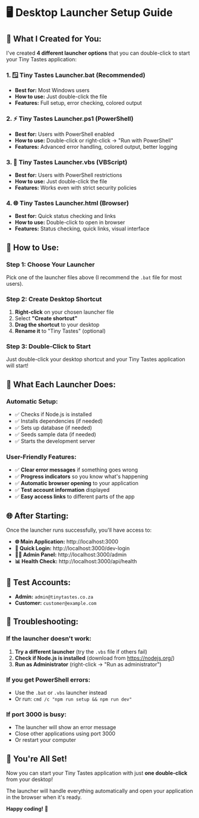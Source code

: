 # 🖥️ Desktop Launcher Setup Guide

## 🎯 **What I Created for You:**

I've created **4 different launcher options** that you can double-click to start your Tiny Tastes application:

### **1. 🪟 Tiny Tastes Launcher.bat** (Recommended)
- **Best for:** Most Windows users
- **How to use:** Just double-click the file
- **Features:** Full setup, error checking, colored output

### **2. ⚡ Tiny Tastes Launcher.ps1** (PowerShell)
- **Best for:** Users with PowerShell enabled
- **How to use:** Double-click or right-click → "Run with PowerShell"
- **Features:** Advanced error handling, colored output, better logging

### **3. 🔧 Tiny Tastes Launcher.vbs** (VBScript)
- **Best for:** Users with PowerShell restrictions
- **How to use:** Just double-click the file
- **Features:** Works even with strict security policies

### **4. 🌐 Tiny Tastes Launcher.html** (Browser)
- **Best for:** Quick status checking and links
- **How to use:** Double-click to open in browser
- **Features:** Status checking, quick links, visual interface

## 🚀 **How to Use:**

### **Step 1: Choose Your Launcher**
Pick one of the launcher files above (I recommend the `.bat` file for most users).

### **Step 2: Create Desktop Shortcut**
1. **Right-click** on your chosen launcher file
2. Select **"Create shortcut"**
3. **Drag the shortcut** to your desktop
4. **Rename it** to "Tiny Tastes" (optional)

### **Step 3: Double-Click to Start**
Just double-click your desktop shortcut and your Tiny Tastes application will start!

## 🎯 **What Each Launcher Does:**

### **Automatic Setup:**
- ✅ Checks if Node.js is installed
- ✅ Installs dependencies (if needed)
- ✅ Sets up database (if needed)
- ✅ Seeds sample data (if needed)
- ✅ Starts the development server

### **User-Friendly Features:**
- ✅ **Clear error messages** if something goes wrong
- ✅ **Progress indicators** so you know what's happening
- ✅ **Automatic browser opening** to your application
- ✅ **Test account information** displayed
- ✅ **Easy access links** to different parts of the app

## 🌐 **After Starting:**

Once the launcher runs successfully, you'll have access to:

- **🌐 Main Application:** http://localhost:3000
- **🔐 Quick Login:** http://localhost:3000/dev-login
- **👨‍💼 Admin Panel:** http://localhost:3000/admin
- **📊 Health Check:** http://localhost:3000/api/health

## 👤 **Test Accounts:**
- **Admin:** `admin@tinytastes.co.za`
- **Customer:** `customer@example.com`

## 🔧 **Troubleshooting:**

### **If the launcher doesn't work:**
1. **Try a different launcher** (try the `.vbs` file if others fail)
2. **Check if Node.js is installed** (download from https://nodejs.org/)
3. **Run as Administrator** (right-click → "Run as administrator")

### **If you get PowerShell errors:**
- Use the `.bat` or `.vbs` launcher instead
- Or run: `cmd /c "npm run setup && npm run dev"`

### **If port 3000 is busy:**
- The launcher will show an error message
- Close other applications using port 3000
- Or restart your computer

## 🎉 **You're All Set!**

Now you can start your Tiny Tastes application with just **one double-click** from your desktop! 

The launcher will handle everything automatically and open your application in the browser when it's ready.

**Happy coding!** 🚀
